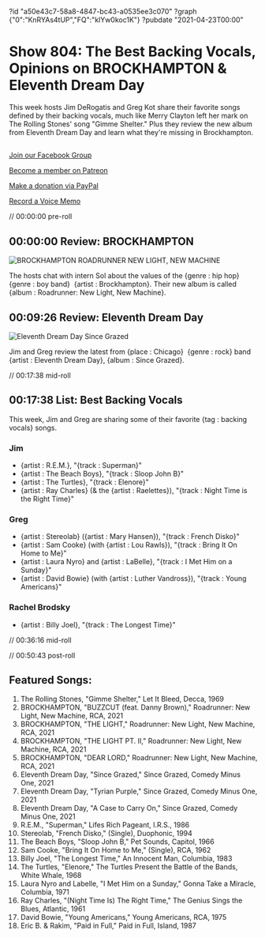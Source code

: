 ?id "a50e43c7-58a8-4847-bc43-a0535ee3c070"
?graph {"0":"KnRYAs4tUP","FQ":"klYw0koc1K"}
?pubdate "2021-04-23T00:00"
# Show 804: The Best Backing Vocals, Opinions on BROCKHAMPTON & Eleventh Dream Day


This week hosts Jim DeRogatis and Greg Kot share their favorite songs defined by their backing vocals, much like Merry Clayton left her mark on The Rolling Stones' song "Gimme Shelter." Plus they review the new album from Eleventh Dream Day and learn what they're missing in Brockhampton.



## 

[Join our Facebook Group](https://bit.ly/3sivr9T)

[Become a member on Patreon](https://bit.ly/3slWZvc)

[Make a donation via PayPal](https://bit.ly/3dmt9lU)

[Record a Voice Memo](https://bit.ly/2RyD5Ah) 

// 00:00:00 pre-roll



## 00:00:00 Review: BROCKHAMPTON

![BROCKHAMPTON ROADRUNNER NEW LIGHT, NEW MACHINE](https://static.soundopinions.org/assets/804/03.jpg)


The hosts chat with intern Sol about the values of the {genre : hip hop}  {genre : boy band}  {artist : Brockhampton}. Their new album is called {album : Roadrunner: New Light, New Machine}.



## 00:09:26 Review: Eleventh Dream Day

![Eleventh Dream Day Since Grazed](https://static.soundopinions.org/assets/804/FQ2.jpg)

Jim and Greg review the latest from {place : Chicago}  {genre : rock} band {artist : Eleventh Dream Day}, {album : Since Grazed}.

// 00:17:38 mid-roll



## 00:17:38 List: Best Backing Vocals

This week, Jim and Greg are sharing some of their favorite {tag : backing vocals} songs.


### Jim

- {artist : R.E.M.}, "{track : Superman}"
- {artist : The Beach Boys}, "{track : Sloop John B}"
- {artist : The Turtles}, "{track : Elenore}"
- {artist : Ray Charles} (& the {artist : Raelettes}), "{track : Night Time is the Right Time}"


### Greg

- {artist : Stereolab} ({artist : Mary Hansen}), "{track : French Disko}"
- {artist : Sam Cooke} (with {artist : Lou Rawls}), "{track : Bring It On Home to Me}"
- {artist : Laura Nyro} and {artist : LaBelle}, "{track : I Met Him on a Sunday}"
- {artist : David Bowie} (with {artist : Luther Vandross}), "{track : Young Americans}"


### Rachel Brodsky

- {artist : Billy Joel}, "{track : The Longest Time}"

// 00:36:16 mid-roll

// 00:50:43 post-roll



## Featured Songs:

1. The Rolling Stones, "Gimme Shelter," Let It Bleed, Decca, 1969
2. BROCKHAMPTON, "BUZZCUT (feat. Danny Brown)," Roadrunner: New Light, New Machine, RCA, 2021
3. BROCKHAMPTON, "THE LIGHT," Roadrunner: New Light, New Machine, RCA, 2021
4. BROCKHAMPTON, "THE LIGHT PT. II," Roadrunner: New Light, New Machine, RCA, 2021
5. BROCKHAMPTON, "DEAR LORD," Roadrunner: New Light, New Machine, RCA, 2021
6. Eleventh Dream Day, "Since Grazed," Since Grazed, Comedy Minus One, 2021
7. Eleventh Dream Day, "Tyrian Purple," Since Grazed, Comedy Minus One, 2021
8. Eleventh Dream Day, "A Case to Carry On," Since Grazed, Comedy Minus One, 2021
9. R.E.M., "Superman," Lifes Rich Pageant, I.R.S., 1986
10. Stereolab, "French Disko," (Single), Duophonic, 1994
11. The Beach Boys, "Sloop John B," Pet Sounds, Capitol, 1966
12. Sam Cooke, "Bring It On Home to Me," (Single), RCA, 1962
13. Billy Joel, "The Longest Time," An Innocent Man, Columbia, 1983
14. The Turtles, "Elenore," The Turtles Present the Battle of the Bands, White Whale, 1968
15. Laura Nyro and Labelle, "I Met Him on a Sunday," Gonna Take a Miracle, Columbia, 1971
16. Ray Charles, "(Night Time Is) The Right Time," The Genius Sings the Blues, Atlantic, 1961
17. David Bowie, "Young Americans," Young Americans, RCA, 1975
18. Eric B. & Rakim, "Paid in Full," Paid in Full, Island, 1987